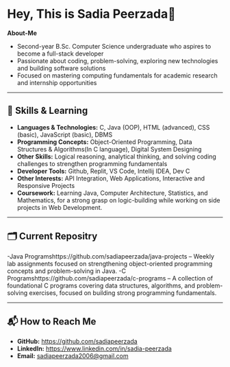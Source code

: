 # Hey, This is Sadia Peerzada👋
  **About-Me**
- Second-year B.Sc. Computer Science undergraduate who aspires to become a full-stack developer 
- Passionate about coding, problem-solving, exploring new technologies and building software solutions
- Focused on mastering computing fundamentals for academic research and internship opportunities



---

## 🔧 Skills & Learning
- **Languages & Technologies:** C, Java (OOP), HTML (advanced), CSS (basic), JavaScript (basic), DBMS
- **Programming Concepts:** Object-Oriented Programming, Data Structures & Algorithms(In C language), Digital System Designing
- **Other Skills:** Logical reasoning, analytical thinking, and solving coding challenges to strengthen programming fundamentals
- **Developer Tools:** Github, Replit, VS Code, Intellij IDEA, Dev C
- **Other Interests:** API Integration, Web Applications, Interactive and Responsive Projects
- **Coursework:** Learning Java, Computer Architecture, Statistics, and Mathematics, for a strong grasp on logic-building while working on side projects in Web Development.



---

## 🗂️ Current Repositry 
-Java Programshttps://github.com/sadiapeerzada/java-projects – Weekly lab assignments focused on strengthening object-oriented programming concepts and problem-solving in Java.
-C Programshttps://github.com/sadiapeerzada/c-programs – A collection of foundational C programs covering data structures, algorithms, and problem-solving exercises, focused on building strong programming fundamentals.



---

## 📬 How to Reach Me
- **GitHub:** https://github.com/sadiapeerzada
- **LinkedIn:** https://www.linkedin.com/in/sadia-peerzada
- **Email:** sadiapeerzada2006@gmail.com



